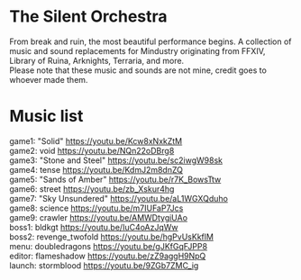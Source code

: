 # The Silent Orchestra
From break and ruin, the most beautiful performance begins. A collection of music and sound replacements for Mindustry originating from FFXIV, Library of Ruina, Arknights, Terraria, and more.
<br>
Please note that these music and sounds are not mine, credit goes to whoever made them.
# Music list
game1: "Solid" https://youtu.be/Kcw8xNxkZtM
<br>
game2: void https://youtu.be/NQn22oDBrg8
<br>
game3: "Stone and Steel" https://youtu.be/sc2iwgW98sk
<br>
game4: tense https://youtu.be/KdmJ2m8dnZQ
<br>
game5: "Sands of Amber" https://youtu.be/r7K_BowsTtw
<br>
game6: street https://youtu.be/zb_Xskur4hg
<br>
game7: "Sky Unsundered" https://youtu.be/aL1WGXQduho
<br>
game8: science https://youtu.be/m7IUFaP7Jcs
<br>
game9: crawler https://youtu.be/AMWDtygiUAo
<br>
boss1: bldkgt https://youtu.be/IuC4oAzJqWw
<br>
boss2: revenge_twofold https://youtu.be/hgPvUsKkflM
<br>
menu: doubledragons https://youtu.be/gJKfGqFJPP8
<br>
editor: flameshadow https://youtu.be/zZ9aggH9NpQ
<br>
launch: stormblood https://youtu.be/9ZGb7ZMC_ig
